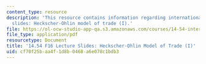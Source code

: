 ```yaml
---
content_type: resource
description: 'This resource contains information regarding international trade lecture
  slides: Heckscher-Ohlin model of trade (I).'
file: https://ol-ocw-studio-app-qa.s3.amazonaws.com/courses/14-54-international-trade-fall-2016/cf70f25baa4f1d8b0468a6e078c1bdb3_MIT14_54F16_Lecture_13.pdf
file_type: application/pdf
resourcetype: Document
title: '14.54 F16 Lecture Slides: Heckscher-Ohlin Model of Trade (I)'
uid: cf70f25b-aa4f-1d8b-0468-a6e078c1bdb3
---
```

